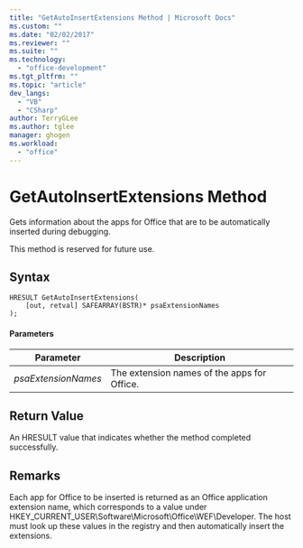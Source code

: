 ```yaml
---
title: "GetAutoInsertExtensions Method | Microsoft Docs"
ms.custom: ""
ms.date: "02/02/2017"
ms.reviewer: ""
ms.suite: ""
ms.technology: 
  - "office-development"
ms.tgt_pltfrm: ""
ms.topic: "article"
dev_langs: 
  - "VB"
  - "CSharp"
author: TerryGLee
ms.author: tglee
manager: ghogen
ms.workload: 
  - "office"
---
```

# GetAutoInsertExtensions Method
  Gets information about the apps for Office that are to be automatically inserted during debugging.  
  
 This method is reserved for future use.  
  
## Syntax  
  
```  
HRESULT GetAutoInsertExtensions(  
    [out, retval] SAFEARRAY(BSTR)* psaExtensionNames  
);  
```  
  
#### Parameters  
  
|Parameter|Description|  
|---------------|-----------------|  
|*psaExtensionNames*|The extension names of the apps for Office.|  
  
## Return Value  
 An HRESULT value that indicates whether the method completed successfully.  
  
## Remarks  
 Each app for Office to be inserted is returned as an Office application extension name, which corresponds to a value under HKEY_CURRENT_USER\Software\Microsoft\Office\WEF\Developer. The host must look up these values in the registry and then automatically insert the extensions.  
  
  